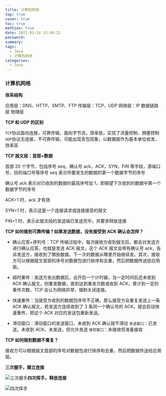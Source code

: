 ```yaml
---
title: 计算机网络
top: true
cover: true
toc: true
mathjax: true
date: 2021-03-14 13:40:21
password:
summary:
tags:
  - Java
  - 计算机网络
categories:
  - Java
---
```


### 计算机网络

**体系结构**

应用层：DNS、HTTP、SMTP、FTP
传输层：TCP、UDP
网络层：IP
数据链路层
物理层

**TCP 和 UDP 的区别**

`TCP`协议面向连接，可靠传输，面向字节流，效率低，实现了流量控制、拥塞控制
`UDP`协议无连接，不可靠传输，可能出现丢包现象，以数据报作为基本单位收发，效率高

**TCP 报文段：首部+数据**

首部 20 个字节，包括序号 seq，确认号 ack，ACK，SYN，FIN 等字段，源端口号，目的端口号等序号 seq 表示所要发生的数据的第一个数据字节的序号

确认号 ack 表示对已收到的数据的最高序号加 1，即期望下次收到的数据中第一个数据字节的序号

ACK=1 时，ack 才有效

SYN=1 时，表示这是一个连接请求或连接接受的报文

FIN=1 时，表示此报文段的发送端已发送完毕，并要求释放连接

**TCP 如何做到可靠传输？如果发送数据，没有接受到 ACK 确认会怎样？**

- 确认应答+序列号：TCP 传输过程中，每次接收方收到报文后，都会对发送方进行确认应答，也就是发送 ACK 报文，这个 ACK 报文会带有确认号 ack，告诉发送方，接收到了哪些数据，下一次的数据从哪里开始继续发。其次，接收方可以根据报文首部的序号对数据包进行排序和去重，然后把数据传送给应用层。

- 超时重传：发送方发出数据后，会开启一个计时器，当一定时间后还未收到 ACK 确认报文，则重发数据，直到达到重发次数或收到 ACK，累计到一定的重传次数，TCP 会认为网络异常，强制关闭连接。

- 快速重传：当接受方收到的数据包序号不正确，那么接受方会重复发送上一条 ACK 确认报文，若发送方连续收到了 3 条同一个确认号的 ACK，就会启动快速重传，把这个 ACK 对应的发送包重新发送。

- 滑动窗口：滑动窗口的发送窗口，未收到 ACK 确认就不滑动
  `发送窗口`：已发送，未收到 ACK、未发送，但允许发送
  `接受窗口`：未接收但准备接收

**TCP 如何做到数据不重复？**

接收方可以根据报文首部的序号对数据包进行排序和去重，然后把数据传送给应用层。

**三次握手，建立连接**

![三次握手](https://i.loli.net/2021/03/14/sqhkOBnNRfvzWaU.png)**四次挥手，释放连接**

![四次挥手](https://i.loli.net/2021/03/14/mjuFKYNizyHp1VS.png)
